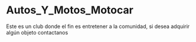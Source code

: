 # Autos_Y_Motos_Motocar
Este es un club donde el fin es entretener a la comunidad, si desea adquirir algún objeto contactanos 
